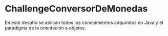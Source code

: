 # ChallengeConversorDeMonedas
En este desafío se aplican todos los conocimientos adquiridos en Java y el paradigma de la orientación a objetos.
